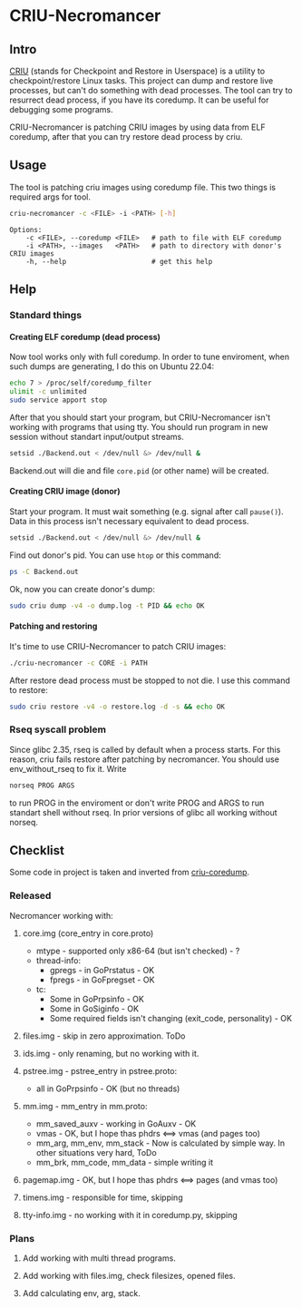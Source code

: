 # CRIU-Necromancer

## Intro

[CRIU](https://github.com/checkpoint-restore/criu) (stands for Checkpoint and Restore in Userspace) is a utility to checkpoint/restore Linux tasks. This project can dump and restore live processes, but can't do something with dead processes. The tool can try to resurrect dead process, if you have its coredump. It can be useful for debugging some programs.

CRIU-Necromancer is patching CRIU images by using data from ELF coredump, after that you can try restore dead process by criu.

## Usage

The tool is patching criu images using coredump file. This two things is required args for tool.

```bash
criu-necromancer -c <FILE> -i <PATH> [-h]
```

```
Options:
    -c <FILE>, --coredump <FILE>   # path to file with ELF coredump
    -i <PATH>, --images   <PATH>   # path to directory with donor's CRIU images
    -h, --help                     # get this help
```

## Help

### Standard things

#### Creating ELF coredump (dead process)

Now tool works only with full coredump. In order to tune enviroment, when such dumps are generating, I do this on Ubuntu 22.04:

```bash
echo 7 > /proc/self/coredump_filter
ulimit -c unlimited 
sudo service apport stop
```

After that you should start your program, but CRIU-Necromancer isn't working with programs that using tty. You should run program in new session without standart input/output streams.

```bash
setsid ./Backend.out < /dev/null &> /dev/null &
```

Backend.out will die and file ```core.pid``` (or other name) will be created.

#### Creating CRIU image (donor)

Start your program. It must wait something (e.g. signal after call ```pause()```). Data in this process isn't necessary equivalent to dead process.

```bash
setsid ./Backend.out < /dev/null &> /dev/null &
```

Find out donor's pid. You can use ```htop``` or this command:

```bash
ps -C Backend.out
```

Ok, now you can create donor's dump:

```bash
sudo criu dump -v4 -o dump.log -t PID && echo OK
```

#### Patching and restoring

It's time to use CRIU-Necromancer to patch CRIU images:

```bash
./criu-necromancer -c CORE -i PATH
```

After restore dead process must be stopped to not die. I use this command to restore:

```bash
sudo criu restore -v4 -o restore.log -d -s && echo OK
```

### Rseq syscall problem

Since glibc 2.35, rseq is called by default when a process starts. For this reason, criu fails restore after patching by necromancer. You should use env_without_rseq to fix it. Write

```bash
norseq PROG ARGS
```

to run PROG in the enviroment or don't write PROG and ARGS to run standart shell without rseq. In prior versions of glibc all working without norseq.

## Checklist

Some code in project is taken and inverted from [criu-coredump](https://github.com/checkpoint-restore/criu/blob/criu-dev/coredump/criu_coredump/coredump.py).

### Released

Necromancer working with:

1. core.img (core_entry in core.proto)

    - mtype - supported only x86-64 (but isn't checked) - ?
    - thread-info:
        - gpregs - in GoPrstatus - OK
        - fpregs - in GoFpregset - OK
    - tc:
        - Some in GoPrpsinfo - OK
        - Some in GoSiginfo  - OK
        - Some required fields isn't changing (exit_code, personality) - OK

2. files.img - skip in zero approximation. ToDo

3. ids.img - only renaming, but no working with it.

4. pstree.img - pstree_entry in pstree.proto:
    - all in GoPrpsinfo - OK (but no threads)

5. mm.img - mm_entry in mm.proto:
    - mm_saved_auxv - working in GoAuxv - OK
    - vmas - OK, but I hope thas phdrs <==> vmas (and pages too)
    - mm_arg, mm_env, mm_stack - Now is calculated by simple way. In other situations very hard, ToDo
    - mm_brk, mm_code, mm_data - simple writing it

6. pagemap.img - OK, but I hope thas phdrs <==> pages (and vmas too)

7. timens.img - responsible for time, skipping

8. tty-info.img - no working with it in coredump.py, skipping

### Plans

1. Add working with multi thread programs.

2. Add working with files.img, check filesizes, opened files.

3. Add calculating env, arg, stack.
